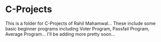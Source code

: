 # C-Projects
This is a folder for C-Projects of Rahil Mahamwal... 
These include some basic beginner programs including Voter Program, Passfail Program, Average Program...
I'll be adding more pretty soon...
